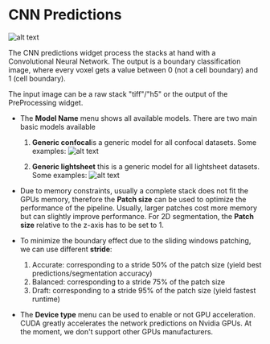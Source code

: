 # CNN Predictions

![alt text](https://github.com/hci-unihd/plant-seg/raw/assets/images/cnn-predictions.png)

The CNN predictions widget process the stacks at hand with a Convolutional Neural Network. The output is
a boundary classification image, where every voxel gets a value between 0 (not a cell boundary) and 1 (cell boundary).

The input image can be a raw stack "tiff"/"h5" or the output of the PreProcessing widget.

* The **Model Name** menu shows all available models. There are two main basic models available
    1. **Generic confocal**is a generic model for all confocal datasets.
    Some examples:
    ![alt text](https://github.com/hci-unihd/plant-seg/raw/assets/images/confocal.png)

    2. **Generic lightsheet** this is a generic model for all lightsheet datasets.
     Some examples:
     ![alt text](https://github.com/hci-unihd/plant-seg/raw/assets/images/cos_root_mc_raw.png)

* Due to memory constraints, usually a complete stack does not fit the GPUs memory,
 therefore the **Patch size** can be used to optimize the performance of the pipeline.
 Usually, larger patches cost more memory but can slightly improve performance.
 For 2D segmentation, the **Patch size** relative to the z-axis has to be set to 1.

* To minimize the boundary effect due to the sliding windows patching, we can use different **stride**:
    1. Accurate: corresponding to a stride 50% of the patch size (yield best predictions/segmentation accuracy)
    2. Balanced: corresponding to a stride 75% of the patch size
    3. Draft: corresponding to a stride 95% of the patch size (yield fastest runtime)

* The **Device type** menu can be used to enable or not GPU acceleration. CUDA greatly accelerates the network
predictions on Nvidia GPUs. At the moment, we don't support other GPUs manufacturers.

